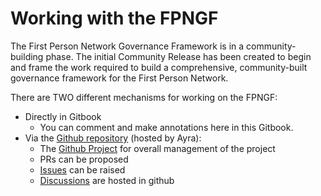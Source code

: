 # Working with the FPNGF

The First Person Network Governance Framework is in a community-building phase. The initial Community Release has been created to begin and frame the work required to build a comprehensive, community-built governance framework for the First Person Network.





There are TWO different mechanisms for working on the FPNGF:

* Directly in Gitbook
  * You can comment and make annotations here in this Gitbook.
* Via the  [Github repository](https://github.com/ayraforum/first-person-network-gf) (hosted by Ayra):
  * The [Github Project](https://github.com/orgs/ayraforum/projects/1) for overall management of the project
  * PRs can be proposed
  * [Issues](https://github.com/ayraforum/first-person-network-gf/issues) can be raised
  * [Discussions](https://github.com/ayraforum/first-person-network-gf/discussions) are hosted in github


